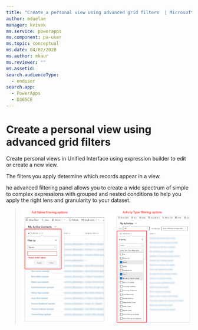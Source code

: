 ```yaml
---
title: "Create a personal view using advanced grid filters  | MicrosoftDocs"
author: mduelae
manager: kvivek
ms.service: powerapps
ms.component: pa-user
ms.topic: conceptual
ms.date: 04/02/2020
ms.author: mkaur
ms.reviewer: ""
ms.assetid: 
search.audienceType: 
  - enduser
search.app: 
  - PowerApps
  - D365CE
---
```

# Create a personal view using advanced grid filters 

Create personal views in Unified Interface using expression builder to edit or create a new view. 

The filters you apply determine which records appear in a view. 

he advanced filtering panel allows you to create a wide spectrum of simple to complex expressions with grouped and nested conditions to help you apply the right lens and granularity to your dataset.

   > ![Grid filtering](media/filter-options.png "Grid filtering")
   
